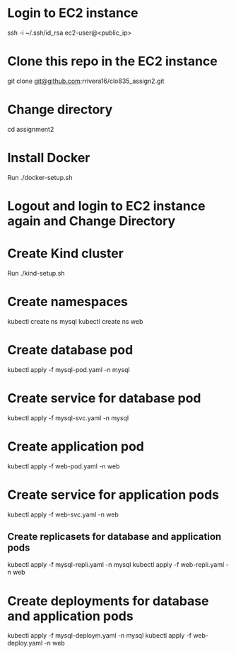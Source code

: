 # Login to EC2 instance
ssh -i ~/.ssh/id_rsa ec2-user@<public_ip>


# Clone this repo in the EC2 instance
git clone git@github.com:rrivera16/clo835_assign2.git


# Change directory
cd assignment2


# Install Docker
Run ./docker-setup.sh


# Logout and login to EC2 instance again and Change Directory


# Create Kind cluster
Run ./kind-setup.sh


# Create namespaces
kubectl create ns mysql
kubectl create ns web

# Create database pod
kubectl apply -f mysql-pod.yaml -n mysql


# Create service for database pod
kubectl apply -f mysql-svc.yaml -n mysql


# Create application pod
kubectl apply -f web-pod.yaml -n web


# Create service for application pods
kubectl apply -f web-svc.yaml -n web

## Create replicasets for database and application pods
kubectl apply -f mysql-repli.yaml -n mysql
kubectl apply -f web-repli.yaml -n web

# Create deployments for database and application pods
kubectl apply -f mysql-deploym.yaml -n mysql
kubectl apply -f web-deploy.yaml -n web